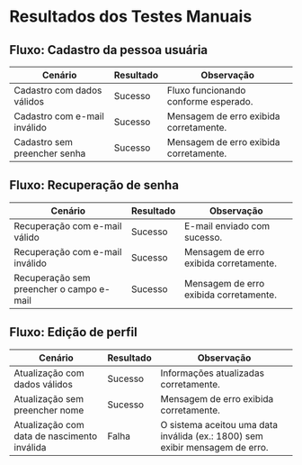 # Resultados dos Testes Manuais

## Fluxo: Cadastro da pessoa usuária

| Cenário                                       | Resultado       | Observação                               |
|-----------------------------------------------|-----------------|------------------------------------------|
| Cadastro com dados válidos                    | Sucesso         | Fluxo funcionando conforme esperado.     |
| Cadastro com e-mail inválido                  | Sucesso         | Mensagem de erro exibida corretamente.   |
| Cadastro sem preencher senha                  | Sucesso         | Mensagem de erro exibida corretamente.   |

## Fluxo: Recuperação de senha

| Cenário                                       | Resultado       | Observação                               |
|-----------------------------------------------|-----------------|------------------------------------------|
| Recuperação com e-mail válido                 | Sucesso         | E-mail enviado com sucesso.              |
| Recuperação com e-mail inválido               | Sucesso         | Mensagem de erro exibida corretamente.   |
| Recuperação sem preencher o campo e-mail      | Sucesso         | Mensagem de erro exibida corretamente.   |

## Fluxo: Edição de perfil

| Cenário                                       | Resultado       | Observação                                                                    |
|-----------------------------------------------|-----------------|-------------------------------------------------------------------------------|
| Atualização com dados válidos                 | Sucesso         | Informações atualizadas corretamente.                                         |
| Atualização sem preencher nome                | Sucesso         | Mensagem de erro exibida corretamente.                                        |
| Atualização com data de nascimento inválida   | Falha           | O sistema aceitou uma data inválida (ex.: 1800) sem exibir mensagem de erro.  |
